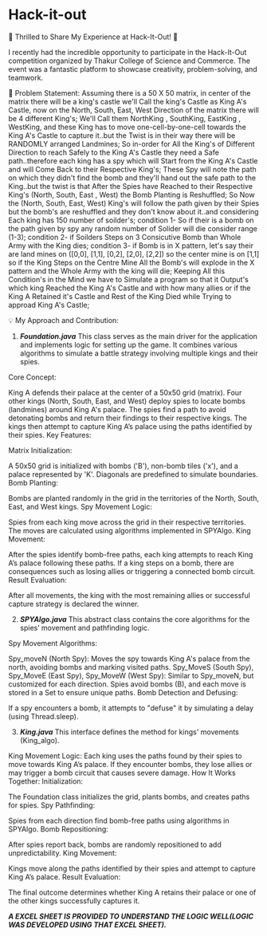 # Hack-it-out
🌟 Thrilled to Share My Experience at Hack-It-Out! 🌟

I recently had the incredible opportunity to participate in the Hack-It-Out competition organized by Thakur College of Science and Commerce. The event was a fantastic platform to showcase creativity, problem-solving, and teamwork.

🧩 Problem Statement:
Assuming there is a 50 X 50 matrix, in center of the matrix there will be a king's castle we'll Call the king's Castle as King A's Castle, now on the North, South, East, West Direction of the matrix there will be 4 different King's;
We'll Call them NorthKing , SouthKing, EastKing , WestKing, and these King has to move one-cell-by-one-cell towards the King A's Castle to capture it..but the Twist is in their way there will be RANDOMLY arranged Landmines;
So in-order for All the King's of Different Direction to reach Safely to the King A's Castle they need a Safe path..therefore each king has a spy which will Start from the King A's Castle and will Come Back to their Respective King's;
These Spy will note the path on which they didn't find the bomb and they'll hand out the safe path to the King..but the twist is that After the Spies have Reached to their Respective King's (North, South, East , West) the Bomb Planting is Reshuffled;
So Now the (North, South, East, West) King's will follow the path given by their Spies but the bomb's are reshuffled and they don't know about it..and considering Each king has 150 number of soilder's;
condition 1- So if their is a bomb on the path given by spy any random number of Solider will die consider range (1-3);
condition 2- if Soilders Steps on 3 Consicutive Bomb than Whole Army with the King dies;
condition 3- if Bomb is in X pattern, let's say their are land mines on ([0,0], [1,1], [0,2], [2,0], [2,2]) so the center mine is on [1,1] so if the King Steps on the Centre Mine All the Bomb's will explode in the X pattern and the Whole Army with the king will die;
Keeping All this Condition's in the Mind we have to Simulate a program so that it Output's which king Reached the King A's Castle and with how many allies or if the King A Retained it's Castle and Rest of the King Died while Trying to approad King A's Castle;


💡 My Approach and Contribution:


1. _**Foundation.java**_
This class serves as the main driver for the application and implements logic for setting up the game. It combines various algorithms to simulate a battle strategy involving multiple kings and their spies.

Core Concept:

King A defends their palace at the center of a 50x50 grid (matrix).
Four other kings (North, South, East, and West) deploy spies to locate bombs (landmines) around King A's palace.
The spies find a path to avoid detonating bombs and return their findings to their respective kings.
The kings then attempt to capture King A’s palace using the paths identified by their spies.
Key Features:

Matrix Initialization:

A 50x50 grid is initialized with bombs ('B'), non-bomb tiles ('x'), and a palace represented by 'K'.
Diagonals are predefined to simulate boundaries.
Bomb Planting:

Bombs are planted randomly in the grid in the territories of the North, South, East, and West kings.
Spy Movement Logic:

Spies from each king move across the grid in their respective territories.
The moves are calculated using algorithms implemented in SPYAlgo.
King Movement:

After the spies identify bomb-free paths, each king attempts to reach King A’s palace following these paths.
If a king steps on a bomb, there are consequences such as losing allies or triggering a connected bomb circuit.
Result Evaluation:

After all movements, the king with the most remaining allies or successful capture strategy is declared the winner.



2. _**SPYAlgo.java**_
This abstract class contains the core algorithms for the spies’ movement and pathfinding logic.

Spy Movement Algorithms:

Spy_moveN (North Spy):
Moves the spy towards King A's palace from the north, avoiding bombs and marking visited paths.
Spy_MoveS (South Spy), Spy_MoveE (East Spy), Spy_MoveW (West Spy):
Similar to Spy_moveN, but customized for each direction.
Spies avoid bombs (B), and each move is stored in a Set to ensure unique paths.
Bomb Detection and Defusing:

If a spy encounters a bomb, it attempts to "defuse" it by simulating a delay (using Thread.sleep).



3. _**King.java**_
This interface defines the method for kings' movements (King_algo).

King Movement Logic:
Each king uses the paths found by their spies to move towards King A’s palace.
If they encounter bombs, they lose allies or may trigger a bomb circuit that causes severe damage.
How It Works Together:
Initialization:

The Foundation class initializes the grid, plants bombs, and creates paths for spies.
Spy Pathfinding:

Spies from each direction find bomb-free paths using algorithms in SPYAlgo.
Bomb Repositioning:

After spies report back, bombs are randomly repositioned to add unpredictability.
King Movement:

Kings move along the paths identified by their spies and attempt to capture King A’s palace.
Result Evaluation:

The final outcome determines whether King A retains their palace or one of the other kings successfully captures it.

_**A EXCEL SHEET IS PROVIDED TO UNDERSTAND THE LOGIC WELL(LOGIC WAS DEVELOPED USING THAT EXCEL SHEET).**_




